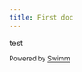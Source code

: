 ```yaml
---
title: First doc
---
```

test

<SwmMeta repo-id="Z2l0aHViJTNBJTNBY3NoYXJwLXNoYXVsLXRlc3QlM0ElM0Fzd2ltbWlv" repo-name="csharp-shaul-test"><sup>Powered by [Swimm](https://swimm-web-app--swmdv3-develop-staging-a696gm5o.web.app/)</sup></SwmMeta>
